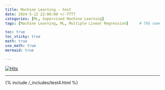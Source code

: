 ```yaml
---
title: Machine Learning - test
date: 2024-5-12 22:00:00 +/-TTTT
categories: [ML, Supervised Machine Learning]
tags: [Machine Learning, ML, Multiple Linear Regression]     # TAG names should always be lowercase

toc: true
toc_sticky: true
math: true  
use_math: true
mermaid: true

---
```


[![Hits](https://hits.seeyoufarm.com/api/count/incr/badge.svg?url=https%3A%2F%2Fepheria.github.io&count_bg=%2379C83D&title_bg=%23555555&icon=&icon_color=%23E7E7E7&title=views&edge_flat=false)](https://hits.seeyoufarm.com)

---

{% include /_includes/test4.html %}
